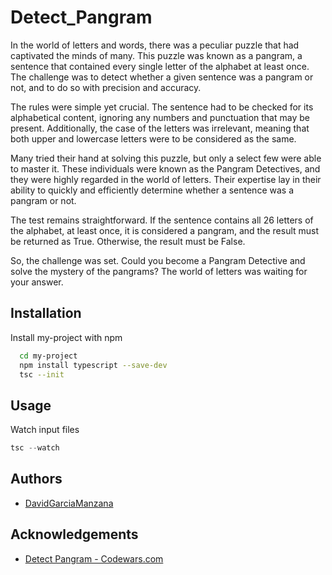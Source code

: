 
# Detect_Pangram



In the world of letters and words, there was a peculiar puzzle that had captivated the minds of many. This puzzle was known as a pangram, a sentence that contained every single letter of the alphabet at least once. The challenge was to detect whether a given sentence was a pangram or not, and to do so with precision and accuracy.

The rules were simple yet crucial. The sentence had to be checked for its alphabetical content, ignoring any numbers and punctuation that may be present. Additionally, the case of the letters was irrelevant, meaning that both upper and lowercase letters were to be considered as the same.

Many tried their hand at solving this puzzle, but only a select few were able to master it. These individuals were known as the Pangram Detectives, and they were highly regarded in the world of letters. Their expertise lay in their ability to quickly and efficiently determine whether a sentence was a pangram or not.

The test remains straightforward. If the sentence contains all 26 letters of the alphabet, at least once, it is considered a pangram, and the result must be returned as True. Otherwise, the result must be False.

So, the challenge was set. Could you become a Pangram Detective and solve the mystery of the pangrams? The world of letters was waiting for your answer.





## Installation

Install my-project with npm

```bash
  cd my-project
  npm install typescript --save-dev
  tsc --init
```


    
## Usage
Watch input files
```javascript
tsc --watch
```


## Authors

- [DavidGarciaManzana](https://github.com/DavidGarciaManzana)


## Acknowledgements

 - [Detect Pangram - Codewars.com](https://www.codewars.com/kata/545cedaa9943f7fe7b000048/typescript)


